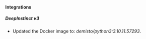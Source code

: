 #### Integrations
##### DeepInstinct v3
- Updated the Docker image to: *demisto/python3:3.10.11.57293*.
